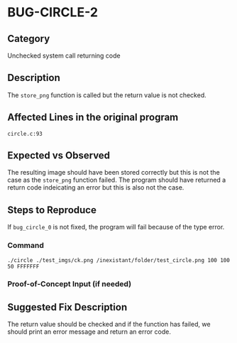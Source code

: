 # BUG-CIRCLE-2
## Category
Unchecked system call returning code

## Description
The `store_png` function is called but the return value is not checked.

## Affected Lines in the original program
`circle.c:93`

## Expected vs Observed
The resulting image should have been stored correctly but this is not the case as the `store_png` function failed. The program should have returned a return code indeicating an error but this is also not the case.

## Steps to Reproduce

If `bug_circle_0` is not fixed, the program will fail because of the type error.

### Command
```
./circle ./test_imgs/ck.png /inexistant/folder/test_circle.png 100 100 50 FFFFFFF
```

### Proof-of-Concept Input (if needed)

## Suggested Fix Description
The return value should be checked and if the function has failed, we should print an error message and return an error code.